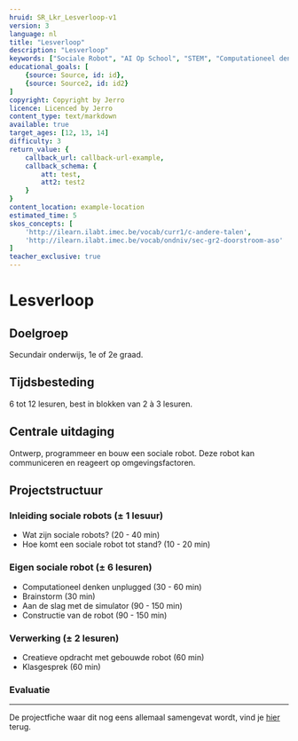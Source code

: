 ```yaml
---
hruid: SR_Lkr_Lesverloop-v1
version: 3
language: nl
title: "Lesverloop"
description: "Lesverloop"
keywords: ["Sociale Robot", "AI Op School", "STEM", "Computationeel denken", "Grafisch programmeren"]
educational_goals: [
    {source: Source, id: id}, 
    {source: Source2, id: id2}
]
copyright: Copyright by Jerro
licence: Licenced by Jerro
content_type: text/markdown
available: true
target_ages: [12, 13, 14]
difficulty: 3
return_value: {
    callback_url: callback-url-example,
    callback_schema: {
        att: test,
        att2: test2
    }
}
content_location: example-location
estimated_time: 5
skos_concepts: [
    'http://ilearn.ilabt.imec.be/vocab/curr1/c-andere-talen', 
    'http://ilearn.ilabt.imec.be/vocab/ondniv/sec-gr2-doorstroom-aso'
]
teacher_exclusive: true
---
```


# Lesverloop
## Doelgroep
Secundair onderwijs, 1e of 2e graad.

## Tijdsbesteding
6 tot 12 lesuren, best in blokken van 2 à 3 lesuren.

## Centrale uitdaging
Ontwerp, programmeer en bouw een sociale robot. Deze robot kan communiceren en reageert op omgevingsfactoren.

## Projectstructuur
### Inleiding sociale robots (± 1 lesuur)
* Wat zijn sociale robots? (20 - 40 min)
* Hoe komt een sociale robot tot stand? (10 - 20 min)

### Eigen sociale robot (± 6 lesuren)
* Computationeel denken unplugged (30 - 60 min)
* Brainstorm (30 min)
* Aan de slag met de simulator (90 - 150 min)
* Constructie van de robot (90 - 150 min)

### Verwerking (± 2 lesuren)
* Creatieve opdracht met gebouwde robot (60 min)
* Klasgesprek (60 min)

### Evaluatie  

***

De projectfiche waar dit nog eens allemaal samengevat wordt, vind je [hier](embed/ProjectficheSocialeRobot.pdf "projectfiche") terug.